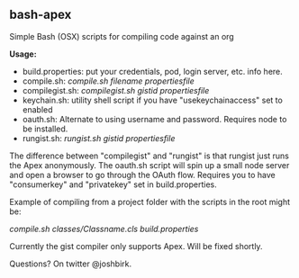 <h2>bash-apex</h2>

Simple Bash (OSX) scripts for compiling code against an org

<b>Usage:</b>
<UL>
	<LI>build.properties: put your credentials, pod, login server, etc. info here.
	<LI>compile.sh: <I>compile.sh filename propertiesfile</I>
	<LI>compilegist.sh: <I>compilegist.sh gistid propertiesfile</I>
	<LI>keychain.sh: utility shell script if you have "usekeychainaccess" set to enabled
	<LI>oauth.sh: Alternate to using username and password.  Requires node to be installed.
	<LI>rungist.sh: <i>rungist.sh gistid propertiesfile</i>
</UL>

The difference between "compilegist" and "rungist" is that rungist just runs the Apex anonymously.
The oauth.sh script will spin up a small node server and open a browser to go through the OAuth flow.  Requires you to have "consumerkey" and "privatekey" set in build.properties.

Example of compiling from a project folder with the scripts in the root might be:

<I>compile.sh classes/Classname.cls build.properties</I>

Currently the gist compiler only supports Apex.  Will be fixed shortly.

Questions?  On twitter @joshbirk.
